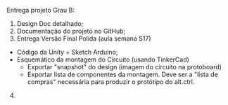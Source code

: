 



Entrega projeto Grau B:

1. Design Doc detalhado;
2. Documentação do projeto no GitHub;
3. Entrega Versão Final Polida (aula semana S17)
  * Código da Unity + Sketch Arduino;
  * Esquemático da montagem do Circuito (usando TinkerCad)
    + Exportar "snapshot" do design (imagem do circuito na protoboard)
    + Exportar lista de componentes da montagem. Deve ser a "lista de compras" necessária para produzir o protótipo do alt.ctrl.
4.
